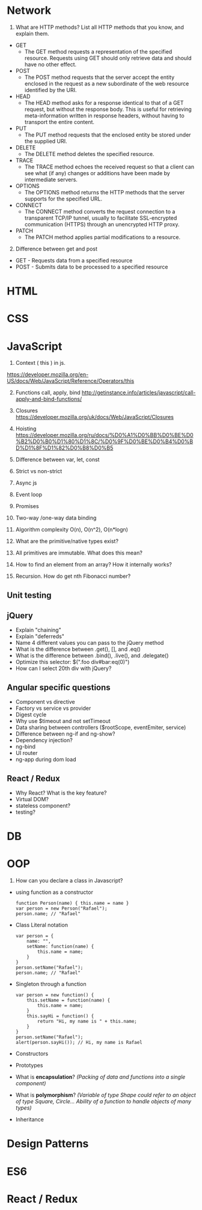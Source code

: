 # Network

1) What are HTTP methods? List all HTTP methods that you know, and explain them.

- GET
	- The GET method requests a representation of the specified resource. Requests using GET should only retrieve data and should have no other effect.
- POST
	- The POST method requests that the server accept the entity enclosed in the request as a new subordinate of the web resource identified by the URI.
- HEAD
	- The HEAD method asks for a response identical to that of a GET request, but without the response body. This is useful for retrieving meta-information written in response headers, without having to transport the entire content.
- PUT
	- The PUT method requests that the enclosed entity be stored under the supplied URI.
- DELETE
	- The DELETE method deletes the specified resource.
- TRACE
	- The TRACE method echoes the received request so that a client can see what (if any) changes or additions have been made by intermediate servers.
- OPTIONS
	- The OPTIONS method returns the HTTP methods that the server supports for the specified URL.
- CONNECT
	- The CONNECT method converts the request connection to a transparent TCP/IP tunnel, usually to facilitate SSL-encrypted communication (HTTPS) through an unencrypted HTTP proxy.
- PATCH
	- The PATCH method applies partial modifications to a resource.

2) Difference between get and post

- GET - Requests data from a specified resource
- POST - Submits data to be processed to a specified resource

# HTML

# CSS

# JavaScript
1) Context ( this ) in js.

https://developer.mozilla.org/en-US/docs/Web/JavaScript/Reference/Operators/this

2) Functions call, apply, bind
http://getinstance.info/articles/javascript/call-apply-and-bind-functions/

3) Closures
https://developer.mozilla.org/uk/docs/Web/JavaScript/Closures

4) Hoisting
https://developer.mozilla.org/ru/docs/%D0%A1%D0%BB%D0%BE%D0%B2%D0%B0%D1%80%D1%8C/%D0%9F%D0%BE%D0%B4%D0%BD%D1%8F%D1%82%D0%B8%D0%B5

5) Difference between var, let, const

6) Strict vs non-strict

7) Async js

8) Event loop

9) Promises

10) Two-way /one-way data binding

11) Algorithm complexity O(n), O(n^2), O(n*logn)

12) What are the primitive/native types exist?

13) All primitives are immutable. What does this mean?

14) How to find an element from an array? How it internally works?

15) Recursion. How do get nth Fibonacci number?

## Unit testing

## jQuery

- Explain "chaining"
- Explain "deferreds"
- Name 4 different values you can pass to the jQuery method
- What is the difference between .get(), [], and .eq()
- What is the difference between .bind(), .live(), and .delegate()
- Optimize this selector: $(".foo div#bar:eq(0)")
- How can I select 20th div with jQuery?

## Angular specific questions

- Component vs directive
- Factory vs service vs provider
- Digest cycle
- Why use $timeout and not setTimeout
- Data sharing between controllers ($rootScope, eventEmiter, service)
- Difference between ng-if and ng-show?
- Dependency injection?
- ng-bind
- UI router
- ng-app during dom load

## React / Redux

- Why React? What is the key feature?
- Virtual DOM?
- stateless component?
- testing?

# DB 

# OOP
1) How can you declare a class in Javascript?
- using function as a constructor

  ```
  function Person(name) { this.name = name }
  var person = new Person("Rafael");
  person.name; // "Rafael"
  ```

- Class Literal notation

  ```
  var person = {  
      name: "",
      setName: function(name) {
          this.name = name;
      }
  }
  person.setName("Rafael");  
  person.name; // "Rafael"
  ```

- Singleton through a function

  ```
  var person = new function() {  
      this.setName = function(name) {
          this.name = name;
      }
      this.sayHi = function() {
          return "Hi, my name is " + this.name;
      }
  }
  person.setName("Rafael");  
  alert(person.sayHi()); // Hi, my name is Rafael 
  ```
- Constructors
- Prototypes
- What is **encapsulation**? *(Packing of data and functions into a single component)*
- What is **polymorphism**? *(Variable of type Shape could refer to an object of type Square, Circle... Ability of a function to handle objects of many types)*
- Inheritance

# Design Patterns

# ES6

# React / Redux
